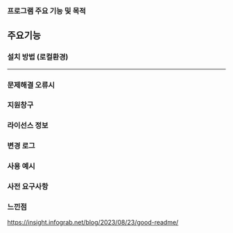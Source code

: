 ### 프로그램 주요 기능 및 목적
   주요기능
------------------------------
### 설치 방법 (로컬환경)

----------------------------
### 문제해결 오류시

### 지원창구

### 라이선스 정보

### 변경 로그

### 사용 예시

### 사전 요구사항

### 느낀점





https://insight.infograb.net/blog/2023/08/23/good-readme/
